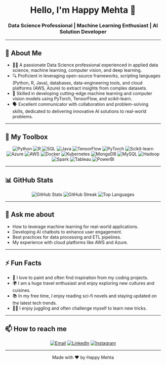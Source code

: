 <h1 align="center">Hello, I'm Happy Mehta 👋</h1>
<h3 align="center">Data Science Professional | Machine Learning Enthusiast | AI Solution Developer</h3>

---

## 🌟 About Me

- 🧑‍💻 A passionate Data Science professional experienced in applied data science, machine learning, computer vision, and deep learning.
- 🔍 Proficient in leveraging open-source frameworks, scripting languages (Python, R, Java), databases, data-engineering tools, and cloud platforms (AWS, Azure) to extract insights from complex datasets.
- 🤖 Skilled in developing cutting-edge machine learning and computer vision models using PyTorch, TensorFlow, and scikit-learn.
- 🗣️ Excellent communicator with collaboration and problem-solving skills, dedicated to delivering innovative AI solutions to real-world problems.

---
## 🚀 My Toolbox

<p align="center">
  <img src="https://img.icons8.com/color/48/000000/python.png" alt="Python" />
  <img src="https://img.icons8.com/color/48/000000/r-project.png" alt="R" />
  <img src="https://img.icons8.com/color/48/000000/sql.png" alt="SQL" />
  <img src="https://img.icons8.com/color/48/000000/java-coffee-cup-logo.png" alt="Java" />
  <img src="https://img.icons8.com/color/48/000000/tensorflow.png" alt="TensorFlow" />
  <img src="https://img.icons8.com/color/48/000000/pytorch.png" alt="PyTorch" />
  <img src="https://img.icons8.com/color/48/000000/scikit-learn.png" alt="Scikit-learn" />
  <img src="https://img.icons8.com/color/48/000000/azure-1.png" alt="Azure" />
  <img src="https://img.icons8.com/color/48/000000/amazon-web-services.png" alt="AWS" />
  <img src="https://img.icons8.com/color/48/000000/docker.png" alt="Docker" />
  <img src="https://img.icons8.com/color/48/000000/kubernetes.png" alt="Kubernetes" />
  <img src="https://img.icons8.com/color/48/000000/mongodb.png" alt="MongoDB" />
  <img src="https://img.icons8.com/color/48/000000/mysql-logo.png" alt="MySQL" />
  <img src="https://img.icons8.com/color/48/000000/hadoop.png" alt="Hadoop" />
  <img src="https://img.icons8.com/color/48/000000/spark.png" alt="Spark" />
  <img src="https://img.icons8.com/color/48/000000/tableau-software.png" alt="Tableau" />
  <img src="https://img.icons8.com/color/48/000000/microsoft-power-bi.png" alt="PowerBI" />
</p>

---

## 📊 GitHub Stats

<p align="center">
  <img src="https://github-readme-stats.vercel.app/api?username=HappyMehta&show_icons=true&theme=radical" alt="GitHub Stats" />
  <img src="https://github-readme-streak-stats.herokuapp.com/?user=HappyMehta&theme=radical" alt="GitHub Streak" />
  <img src="https://github-readme-stats.vercel.app/api/top-langs/?username=HappyMehta&layout=compact&theme=radical" alt="Top Languages" />
</p>

---

## 💬 Ask me about

- How to leverage machine learning for real-world applications.
- Developing AI chatbots to enhance user engagement.
- Best practices for data processing and ETL pipelines.
- My experience with cloud platforms like AWS and Azure.

---

## ⚡ Fun Facts

- 🎨 I love to paint and often find inspiration from my coding projects.
- 🌍 I am a huge travel enthusiast and enjoy exploring new cultures and cuisines.
- 📚 In my free time, I enjoy reading sci-fi novels and staying updated on the latest tech trends.
- 🤹‍♂️ I enjoy juggling and often challenge myself to learn new tricks.

---
## 📫 How to reach me

<p align="center">
  <a href="mailto:mehta6e@uwindsor.ca"><img src="https://img.icons8.com/color/48/000000/gmail.png" alt="Email" /></a>
  <a href="https://www.linkedin.com/in/happy-mehta"><img src="https://img.icons8.com/color/48/000000/linkedin.png" alt="LinkedIn" /></a>
  <a href="https://www.instagram.com/_happymehta_/"><img src="https://img.icons8.com/color/48/000000/instagram-new.png" alt="Instagram" /></a>
</p>

---
<p align="center">Made with ❤️ by Happy Mehta</p>

